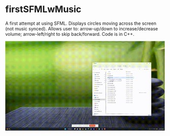 # firstSFMLwMusic
A first attempt at using SFML. Displays circles moving across the screen (not music synced). Allows user to: arrow-up/down to increase/decrease volume; arrow-left/right to skip back/forward. Code is in C++.

![Screen capture of running executable](SFML_test_gif.gif)
